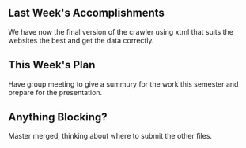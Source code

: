 ## Last Week's Accomplishments

We have now the final version of the crawler using xtml that suits the websites the best and get the data correctly.

## This Week's Plan

Have group meeting to give a summury for the work this semester and prepare for the presentation.

## Anything Blocking?

Master merged, thinking about where to submit the other files.